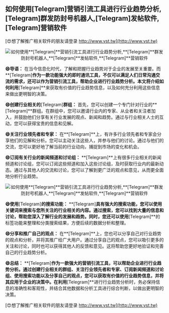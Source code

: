 ## **如何使用**[Telegram]**营销引流工具进行行业趋势分析,**[Telegram]**群发防封号机器人,**[Telegram]**发帖软件,**[Telegram]**营销软件**

[😍想了解推广相关软件的朋友请登录 http://www.vst.tw](http://www.vst.tw)

 <center><img src="https://vst.tw/MP4/tuiguang/png/1.png" alt="如何使用**[Telegram]**营销引流工具进行行业趋势分析,**[Telegram]**群发防封号机器人,**[Telegram]**发帖软件,**[Telegram]**营销软件"></center>

**😄导语：**
在当今信息化时代，了解和把握行业趋势对于企业的发展至关重要。而**[Telegram]**作为一款功能强大的即时通讯工具，不仅可以满足人们日常沟通交流的需求，还可以作为营销引流工具，帮助企业进行行业趋势分析。本文将介绍如何利用**[Telegram]**来获取有价值的行业趋势信息，以及如何充分利用这些信息来做出更明智的决策。

**😄创建行业相关的**[Telegram]**群组：**
首先，您可以创建一个专门针对行业的**[Telegram]**群组。在群组中，您可以邀请行业内的专家、从业者和关注者加入，并鼓励他们分享有关行业发展的观点、新闻和趋势。通过与行业相关人士的互动，您可以获得宝贵的信息和见解。

**😄关注行业领先者和专家：**
在**[Telegram]**上，有许多行业领先者和专家会分享他们的见解和分析。您可以主动关注这些人，并参与他们的讨论。通过与他们的交流，您可以更好地了解当前的行业动向，捕捉到市场的变化和机会。

**😄订阅有关行业的新闻频道和讨论组：**
**[Telegram]**上有很多行业相关的新闻频道和讨论组，您可以订阅这些频道和加入这些讨论组，及时获取行业内的最新动态。通过与其他人的交流和讨论，您可以了解到更广泛的观点和意见，从而更全面地分析行业趋势。

 <center><img src="https://vst.tw/MP4/tuiguang/png/0.png" alt="如何使用**[Telegram]**营销引流工具进行行业趋势分析,**[Telegram]**群发防封号机器人,**[Telegram]**发帖软件,**[Telegram]**营销软件"></center>

**😄使用**[Telegram]**的搜索功能：**
**[Telegram]**具有强大的搜索功能，您可以使用关键词来搜索与您所关注的行业相关的内容。通过搜索，您可以找到大量的信息和讨论，帮助您深入了解行业的发展和趋势。同时，您还可以使用**[Telegram]**的标签功能来整理和分类搜索结果，方便后续的数据分析和整理。

**😄分享和推广自己的观点：**
在**[Telegram]**上，您也可以分享自己对行业趋势的观点和分析，并将其推广给广大用户。通过分享自己的观点，您可以吸引更多的关注和讨论，同时也可以获得其他人的反馈和意见。这将帮助您更好地验证和完善自己的行业趋势分析。

**😄总结：**
**[Telegram]**作为一款强大的营销引流工具，可以帮助企业进行行业趋势分析。通过创建行业相关的群组、关注行业领先者和专家、订阅新闻频道和讨论组、使用搜索功能以及分享自己的观点，您可以获取有价值的行业趋势信息，并将其应用于企业的决策中。在利用**[Telegram]**进行行业趋势分析时，务必保持信息的准确性和客观性，并结合其他数据和分析工具进行综合判断，以做出更明智的决策。

[😍想了解推广相关软件的朋友请登录 http://www.vst.tw](http://www.vst.tw)



